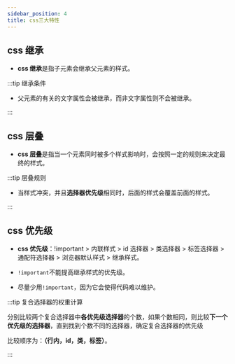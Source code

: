 ```yaml
---
sidebar_position: 4
title: css三大特性
---
```


## css 继承

- **css 继承**是指子元素会继承父元素的样式。

:::tip 继承条件

- 父元素的有关的文字属性会被继承，而非文字属性则不会被继承。

:::

## css 层叠

- **css 层叠**是指当一个元素同时被多个样式影响时，会按照一定的规则来决定最终的样式。

:::tip 层叠规则

- 当样式冲突，并且**选择器优先级**相同时，后面的样式会覆盖前面的样式。

:::

## css 优先级

- **css 优先级**：!important > 内联样式 > id 选择器 > 类选择器 > 标签选择器 > 通配符选择器 > 浏览器默认样式 > 继承样式。

- `!important`不能提高继承样式的优先级。

- 尽量少用`!important`，因为它会使得代码难以维护。

:::tip 复合选择器的权重计算

分别比较两个复合选择器中**各优先级选择器**的个数，如果个数相同，则比较**下一个优先级的选择器**，直到找到个数不同的选择器，确定复合选择器的优先级

比较顺序为：**（行内，id，类，标签）**。

:::

